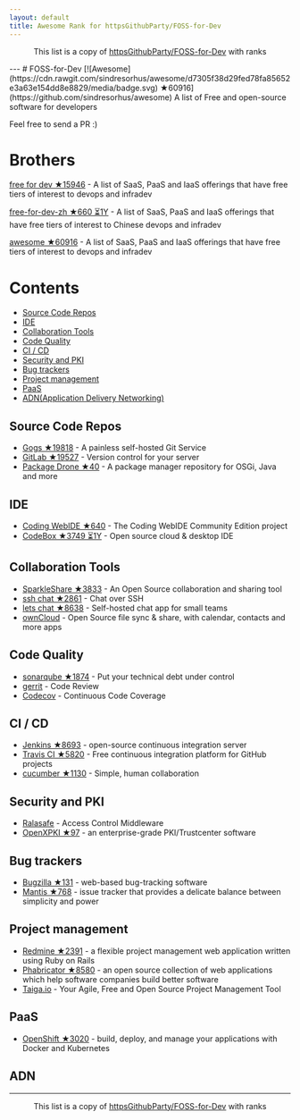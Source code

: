 ```yaml
---
layout: default
title: Awesome Rank for httpsGithubParty/FOSS-for-Dev
---
```


<p align="center">
	This list is a copy of <a href="https://github.com/httpsGithubParty/FOSS-for-Dev">httpsGithubParty/FOSS-for-Dev</a> with ranks
</p>
---
# FOSS-for-Dev  [![Awesome](https://cdn.rawgit.com/sindresorhus/awesome/d7305f38d29fed78fa85652e3a63e154dd8e8829/media/badge.svg) ★60916](https://github.com/sindresorhus/awesome)
A list of Free and open-source software for developers

 
Feel free to send a PR :)
# Brothers
[free for dev ★15946](https://github.com/ripienaar/free-for-dev) - A list of SaaS, PaaS and IaaS offerings that have free tiers of interest to devops and infradev

[free-for-dev-zh ★660 ⏳1Y](https://github.com/qinghuaiorg/free-for-dev-zh) - A list of SaaS, PaaS and IaaS offerings that have free tiers of interest to Chinese devops and infradev

[awesome ★60916](https://github.com/sindresorhus/awesome) - A list of SaaS, PaaS and IaaS offerings that have free tiers of interest to devops and infradev


# Contents
   * [Source Code Repos](#source-code-repos)
   * [IDE](#ide)
   * [Collaboration Tools](#collaboration-tools)
   * [Code Quality](#code-quality)
   * [CI / CD](#ci--cd)
   * [Security and PKI](#security-and-pki)
   * [Bug trackers](#bug-trackers)
   * [Project management](#project-management)
   * [PaaS](#paas)
   * [ADN(Application Delivery Networking)](#adn)


## Source Code Repos 

 * [Gogs ★19818](https://github.com/gogits/gogs)  - A painless self-hosted Git Service 
 * [GitLab ★19527](https://github.com/gitlabhq/gitlabhq) - Version control for your server
 * [Package Drone ★40](https://github.com/eclipse/packagedrone) - A package manager repository for OSGi, Java and more


## IDE 

 * [Coding WebIDE ★640](https://github.com/Coding/WebIDE) - The Coding WebIDE Community Edition project
 * [CodeBox ★3749 ⏳1Y](https://github.com/CodeboxIDE/codebox) - Open source cloud & desktop IDE


## Collaboration Tools

 * [SparkleShare ★3833](https://github.com/hbons/SparkleShare) - An Open Source collaboration and sharing tool
 * [ssh chat ★2861](https://github.com/shazow/ssh-chat) - Chat over SSH 
 * [lets chat ★8638](https://github.com/sdelements/lets-chat) - Self-hosted chat app for small teams
 * [ownCloud](https://owncloud.org) - Open Source file sync & share, with calendar, contacts and more apps

## Code Quality

 * [sonarqube ★1874](https://github.com/SonarSource/sonarqube) - Put your technical debt under control
 * [gerrit](https://gerrit.googlesource.com/) - Code Review
 * [Codecov](https://codecov.io/) - Continuous Code Coverage


## CI / CD

 * [Jenkins ★8693](https://github.com/jenkinsci/jenkins) - open-source continuous integration server
 * [Travis CI ★5820](https://github.com/travis-ci/travis-ci) - Free continuous integration platform for GitHub projects
 * [cucumber ★1130](https://github.com/cucumber/cucumber) - Simple, human collaboration 


## Security and PKI

 * [Ralasafe](http://sourceforge.net/projects/ralasafe/) - Access Control Middleware
 * [OpenXPKI ★97](https://github.com/openxpki/openxpki) - an enterprise-grade PKI/Trustcenter software


## Bug trackers

* [Bugzilla ★131](https://github.com/bugzilla/bugzilla) - web-based bug-tracking software
* [Mantis ★768](https://github.com/mantisbt/mantisbt) - issue tracker that provides a delicate balance between simplicity and power


## Project management
* [Redmine ★2391](https://github.com/redmine/redmine) - a flexible project management web application written using Ruby on Rails
* [Phabricator ★8580](https://github.com/phacility/phabricator) - an open source collection of web applications which help software companies build better software
* [Taiga.io](https://github.com/taigaio) - Your Agile, Free and Open Source Project Management Tool

## PaaS

 * [OpenShift ★3020](https://github.com/openshift/origin) - build, deploy, and manage your applications with Docker and Kubernetes

## ADN 
  
 
---
<p align="center">
	This list is a copy of <a href="https://github.com/httpsGithubParty/FOSS-for-Dev">httpsGithubParty/FOSS-for-Dev</a> with ranks
</p>
